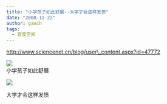 ```yaml
---
title: "小学孩子如此舒展--大学才会这样发愤"
date: "2008-11-22"
author: gaoch
tags:
  - 百度空间
---
```


http://www.sciencenet.cn/blog/user\_content.aspx?id=47772  

![](http://www.sciencenet.cn/upload/blog/images/2008/11/2008112284851245.JPG)  
小学孩子如此舒展

![](http://www.sciencenet.cn/upload/blog/images/2008/11/200811228502792.JPG)

大学才会这样发愤

